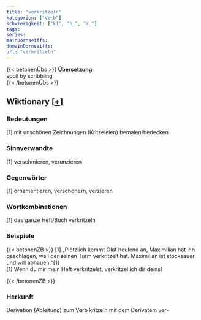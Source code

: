 ```yaml
---
title: "verkritzeln"
kategorien: ["Verb"]
schwierigkeit: ["k1", "h_", "r_"]
tags:
series:
mainDornseiffs:
domainDornseiffs:
url: "verkritzeln"
---
```


{{< betonenÜbs >}}
**Übersetzung:**  
spoil by scribbling  
{{< /betonenÜbs >}}

## Wiktionary [[+](https://de.wiktionary.org/wiki/verkritzeln)]

### Bedeutungen
[1] mit unschönen Zeichnungen (Kritzeleien) bemalen/bedecken  

### Sinnverwandte
[1] verschmieren, verunzieren  

### Gegenwörter
[1] ornamentieren, verschönern, verzieren  

### Wortkombinationen
[1] das ganze Heft/Buch verkritzeln  

### Beispiele
{{< betonenZB >}}
[1] „Plötzlich kommt Olaf heulend an, Maximilian hat ihn geschlagen, weil der seinen Turm verkritzelt hat. Maximilian ist stocksauer und will abhauen.“[1]  
[1] Wenn du mir mein Heft verkritzelst, verkritzel ich dir deins!  

{{< /betonenZB >}}
### Herkunft
Derivation (Ableitung) zum Verb kritzeln mit dem Derivatem ver-  


